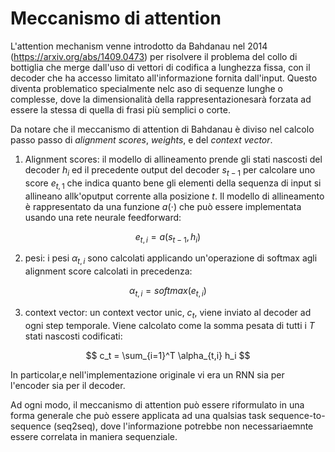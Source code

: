 # Meccanismo di attention

L'attention mechanism venne introdotto da Bahdanau nel 2014 (https://arxiv.org/abs/1409.0473) per risolvere il problema del collo di bottiglia che merge dall'uso di vettori di codifica a lunghezza fissa, con il decoder che ha accesso limitato all'informazione fornita dall'input. Questo diventa problematico specialmente nelc aso di sequenze lunghe o complesse, dove la dimensionalità della rappresentazionesarà forzata ad essere la stessa di quella di frasi più semplici o corte.

Da notare che il meccanismo di attention di Bahdanau è diviso nel calcolo passo passo di *alignment scores*, *weights*, e del *context vector*.

1. Alignment scores: il modello di allineamento prende gli stati nascosti del decoder $h_i$ ed il precedente output del decoder $s_{t-1}$ per calcolare uno score $e_{t,1}$ che indica quanto bene gli elementi della sequenza di input si allineano allk'oputput corrente alla posizione $t$. Il modello di allineamento è rappresentato da una funzione $a(\cdot)$ che può essere implementata usando una rete neurale feedforward:

$$
e_{t,i}=a(s_{t-1},h_i)
$$

2. pesi: i pesi $\alpha_{t,i}$ sono calcolati applicando un'operazione di softmax agli alignment score calcolati in precedenza:

$$
\alpha_{t,i} = softmax(e_{t,i})
$$

3. context vector: un context vector unic, $c_t$, viene inviato al decoder ad ogni step temporale. Viene calcolato come la somma pesata di tutti i $T$ stati nascosti codificati:

$$
c_t = \sum_{i=1}^T \alpha_{t,i} h_i
$$

In particolar,e nell'implementazione originale vi era un RNN sia per l'encoder sia per il decoder.

Ad ogni modo, il meccanismo di attention può essere riformulato in una forma generale che può essere applicata ad una qualsias task sequence-to-sequence (seq2seq), dove l'informazione potrebbe non necessariaemnte essere correlata in maniera sequenziale.
